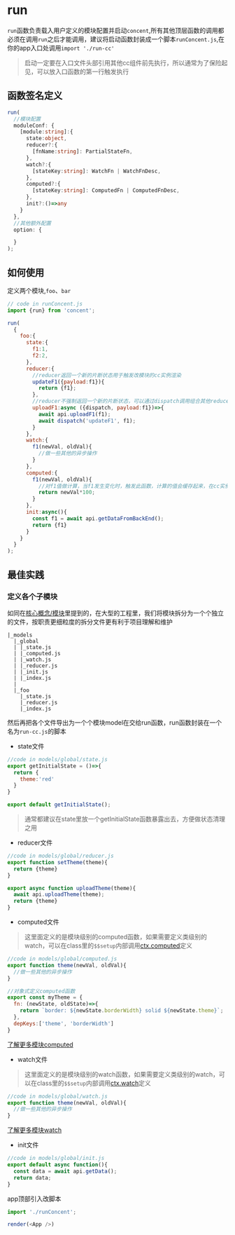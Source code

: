 # run

`run`函数负责载入用户定义的模块配置并启动`concent`,所有其他顶层函数的调用都必须在调用`run`之后才能调用，建议将启动函数封装成一个脚本`runConcent.js`,在你的app入口处调用`import './run-cc'`
> 启动一定要在入口文件头部引用其他cc组件前先执行，所以通常为了保险起见，可以放入口函数的第一行触发执行

## 函数签名定义
```ts
run(
  //模块配置
  moduleConf: {
    [module:string]:{
      state:object,
      reducer?:{
        [fnName:string]: PartialStateFn,
      },
      watch?:{
        [stateKey:string]: WatchFn | WatchFnDesc,
      },
      computed?:{
        [stateKey:string]: ComputedFn | ComputedFnDesc,
      },
      init?:()=>any
    }
  },
  //其他额外配置
  option: {

  }
);
```

## 如何使用
定义两个模块,`foo`、`bar`
```javascript
// code in runConcent.js
import {run} from 'concent';

run(
  {
    foo:{
      state:{
        f1:1,
        f2:2,
      },
      reducer:{
        //reducer返回一个新的片断状态用于触发改模块的cc实例渲染
        updateF1({payload:f1}){
          return {f1};
        },
        //reducer不强制返回一个新的片断状态，可以通过dispatch调用组合其他reducer函数来完成具体的业务逻辑
        uploadF1:async ({dispatch, payload:f1})=>{
          await api.uploadF1(f1);
          await dispatch('updateF1', f1);
        }
      },
      watch:{
        f1(newVal, oldVal){
          //做一些其他的异步操作
        }
      },
      computed:{
        f1(newVal, oldVal){
          //对f1值做计算，当f1发生变化时，触发此函数，计算的值会缓存起来，在cc实例里通过this.$$moduleComputed取到
          return newVal*100;
        }
      },
      init:async(){
        const f1 = await api.getDataFromBackEnd();
        return {f1}
      }
    }
  }
);

```

## 最佳实践
### 定义各个子模块
如同在[核心概念/模块](/guide/concept-module)里提到的，在大型的工程里，我们将模块拆分为一个个独立的文件，按职责更细粒度的拆分文件更有利于项目理解和维护
```
|_models
  |_global
  | |_state.js
  | |_computed.js
  | |_watch.js
  | |_reducer.js
  | |_init.js
  | |_index.js
  |
  |_foo
    |_state.js
    |_reducer.js
    |_index.js
```
然后再把各个文件导出为一个个模块model在交给run函数，run函数封装在一个名为`run-cc.js`的脚本
- state文件
```js
//code in models/global/state.js
export getInitialState = ()=>{
  return {
    theme:'red'
  }
}

export default getInitialState();
```
> 通常都建议在state里放一个getInitialState函数暴露出去，方便做状态清理之用

- reducer文件
```js
//code in models/global/reducer.js
export function setTheme(theme){
  return {theme}
}

export async function uploadTheme(theme){
  await api.uploadTheme(theme);
  return {theme}
}
```

- computed文件
>这里面定义的是模块级别的computed函数，如果需要定义类级别的watch，可以在class里的`$$setup`内部调用[ctx.computed](/api/ref-computed)定义

```js
//code in models/global/computed.js
export function theme(newVal, oldVal){
  //做一些其他的异步操作
}

//对象式定义computed函数
export const myTheme = {
  fn: (newState, oldState)=>{
    return `border: ${newState.borderWidth} solid ${newState.theme}`;
  },
  depKeys:['theme', 'borderWidth']
}
```
[了解更多模块computed](/guide/concept-module-computed)

- watch文件
>这里面定义的是模块级别的watch函数，如果需要定义类级别的watch，可以在class里的`$$setup`内部调用[ctx.watch](/api/ref-watch)定义

```js
//code in models/global/watch.js
export function theme(newVal, oldVal){
  //做一些其他的异步操作
}
```
[了解更多模块watch](/guide/concept-module-watch)

- init文件
```js
//code in models/global/init.js
export default async function(){
  const data = await api.getData();
  return data;
}
```

app顶部引入改脚本
```js
import './runConcent';

render(<App />)
```